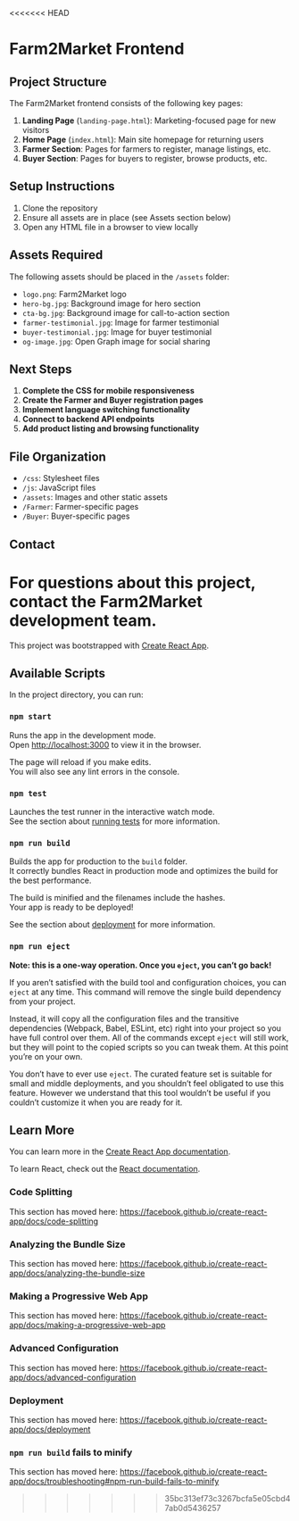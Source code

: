 <<<<<<< HEAD
# Farm2Market Frontend

## Project Structure

The Farm2Market frontend consists of the following key pages:

1. **Landing Page** (`landing-page.html`): Marketing-focused page for new visitors
2. **Home Page** (`index.html`): Main site homepage for returning users
3. **Farmer Section**: Pages for farmers to register, manage listings, etc.
4. **Buyer Section**: Pages for buyers to register, browse products, etc.

## Setup Instructions

1. Clone the repository
2. Ensure all assets are in place (see Assets section below)
3. Open any HTML file in a browser to view locally

## Assets Required

The following assets should be placed in the `/assets` folder:

- `logo.png`: Farm2Market logo
- `hero-bg.jpg`: Background image for hero section
- `cta-bg.jpg`: Background image for call-to-action section
- `farmer-testimonial.jpg`: Image for farmer testimonial
- `buyer-testimonial.jpg`: Image for buyer testimonial
- `og-image.jpg`: Open Graph image for social sharing

## Next Steps

1. **Complete the CSS for mobile responsiveness**
2. **Create the Farmer and Buyer registration pages**
3. **Implement language switching functionality**
4. **Connect to backend API endpoints**
5. **Add product listing and browsing functionality**

## File Organization

- `/css`: Stylesheet files
- `/js`: JavaScript files
- `/assets`: Images and other static assets
- `/Farmer`: Farmer-specific pages
- `/Buyer`: Buyer-specific pages

## Contact

For questions about this project, contact the Farm2Market development team.
=======
This project was bootstrapped with [Create React App](https://github.com/facebook/create-react-app).

## Available Scripts

In the project directory, you can run:

### `npm start`

Runs the app in the development mode.<br />
Open [http://localhost:3000](http://localhost:3000) to view it in the browser.

The page will reload if you make edits.<br />
You will also see any lint errors in the console.

### `npm test`

Launches the test runner in the interactive watch mode.<br />
See the section about [running tests](https://facebook.github.io/create-react-app/docs/running-tests) for more information.

### `npm run build`

Builds the app for production to the `build` folder.<br />
It correctly bundles React in production mode and optimizes the build for the best performance.

The build is minified and the filenames include the hashes.<br />
Your app is ready to be deployed!

See the section about [deployment](https://facebook.github.io/create-react-app/docs/deployment) for more information.

### `npm run eject`

**Note: this is a one-way operation. Once you `eject`, you can’t go back!**

If you aren’t satisfied with the build tool and configuration choices, you can `eject` at any time. This command will remove the single build dependency from your project.

Instead, it will copy all the configuration files and the transitive dependencies (Webpack, Babel, ESLint, etc) right into your project so you have full control over them. All of the commands except `eject` will still work, but they will point to the copied scripts so you can tweak them. At this point you’re on your own.

You don’t have to ever use `eject`. The curated feature set is suitable for small and middle deployments, and you shouldn’t feel obligated to use this feature. However we understand that this tool wouldn’t be useful if you couldn’t customize it when you are ready for it.

## Learn More

You can learn more in the [Create React App documentation](https://facebook.github.io/create-react-app/docs/getting-started).

To learn React, check out the [React documentation](https://reactjs.org/).

### Code Splitting

This section has moved here: https://facebook.github.io/create-react-app/docs/code-splitting

### Analyzing the Bundle Size

This section has moved here: https://facebook.github.io/create-react-app/docs/analyzing-the-bundle-size

### Making a Progressive Web App

This section has moved here: https://facebook.github.io/create-react-app/docs/making-a-progressive-web-app

### Advanced Configuration

This section has moved here: https://facebook.github.io/create-react-app/docs/advanced-configuration

### Deployment

This section has moved here: https://facebook.github.io/create-react-app/docs/deployment

### `npm run build` fails to minify

This section has moved here: https://facebook.github.io/create-react-app/docs/troubleshooting#npm-run-build-fails-to-minify
>>>>>>> 35bc313ef73c3267bcfa5e05cbd47ab0d5436257
